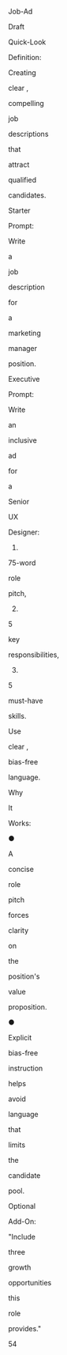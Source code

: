 Job-Ad
 
Draft
 
Quick-Look
 
Definition:
 
Creating
 
clear ,
 
compelling
 
job
 
descriptions
 
that
 
attract
 
qualified
 
candidates.
 
Starter
 
Prompt:
 
Write
 
a
 
job
 
description
 
for
 
a
 
marketing
 
manager
 
position.
 
Executive
 
Prompt:
 
Write
 
an
 
inclusive
 
ad
 
for
 
a
 
Senior
 
UX
 
Designer:
 
1)
 
75-word
 
role
 
pitch,
 
2)
 
5
 
key
 
responsibilities,
 
3)
 
5
 
must-have
 
skills.
 
Use
 
clear ,
 
bias-free
 
language.
 
Why
 
It
 
Works:
 
●
 
A
 
concise
 
role
 
pitch
 
forces
 
clarity
 
on
 
the
 
position's
 
value
 
proposition.
 
●
 
Explicit
 
bias-free
 
instruction
 
helps
 
avoid
 
language
 
that
 
limits
 
the
 
candidate
 
pool.
 
Optional
 
Add-On:
 
"Include
 
three
 
growth
 
opportunities
 
this
 
role
 
provides."
 
 
54
 
 